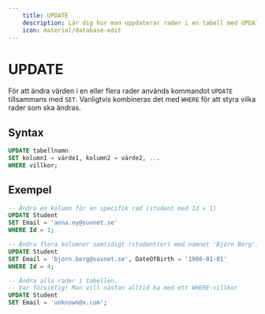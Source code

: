 ```yaml
---
    title: UPDATE
    description: Lär dig hur man uppdaterar rader i en tabell med UPDATE.
    icon: material/database-edit
---
```


# UPDATE

För att ändra värden i en eller flera rader används kommandot `UPDATE` tillsammans med `SET`. Vanligtvis kombineras det med `WHERE` för att styra vilka rader som ska ändras.  

## Syntax
```sql
UPDATE tabellnamn
SET kolumn1 = värde1, kolumn2 = värde2, ...
WHERE villkor;
```
## Exempel

```sql
-- Ändra en kolumn för en specifik rad (student med Id = 1)
UPDATE Student
SET Email = 'anna.ny@suvnet.se'
WHERE Id = 1;

-- Ändra flera kolumner samtidigt (student(er) med namnet 'Björn Berg')
UPDATE Student
SET Email = 'bjorn.berg@suvnet.se', DateOfBirth = '1986-01-01'
WHERE Id = 4;

-- Ändra alla rader i tabellen.
-- Var försiktig! Man vill nästan alltid ha med ett WHERE-villkor
UPDATE Student
SET Email = 'unknown@x.com';
```